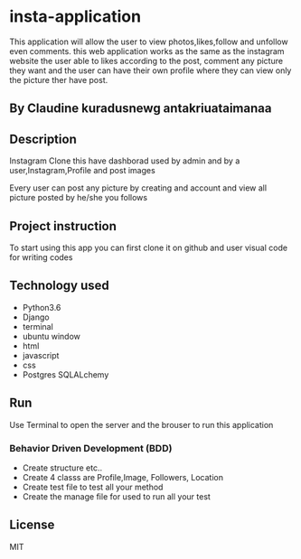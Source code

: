 # insta-application

This application will allow the user to view photos,likes,follow and unfollow even comments.
this web application works as the same as the instagram website the user able to likes  according to the post, comment any picture they want and the user can have their own profile where they can view only the picture ther have post.

## By Claudine kuradusnewg antakriuataimanaa

## Description

Instagram Clone this have dashborad used by admin and by a user,Instagram,Profile and post images

Every user can post any picture by creating and account and view all picture posted by he/she you follows

## Project instruction

To start using this app you can first clone it on github
and user visual code for writing codes

## Technology used

* Python3.6
* Django
* terminal 
* ubuntu window
* html
* javascript
* css
* Postgres SQLALchemy

## Run

Use Terminal to open the server and the brouser to run this application

### Behavior Driven Development (BDD)

* Create structure  etc..
* Create 4 classs are Profile,Image, Followers, Location
* Create test file to test all your method 
* Create the manage file for used to run all your test

## License

MIT